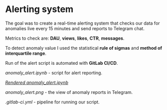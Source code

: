 # Alerting system

The goal was to create a real-time alerting system that checks our data for anomalies live every 15 minutes and send reports to Telegram chat.

Metrics to check are: **DAU**, **views**, **likes**, **CTR**, **messages**.

To detect anomaly value I used the statistical **rule of sigmas** and **method of interquartile range**.

Run of the alert script is automated with **GitLab CI/CD**.

*anomaly_alert.ipynb* - script for alert reporting.

*[Rendered anomaly_alert.ipynb](https://nbviewer.org/github/EvgDubrovin/Data_Analyst_Simulator/blob/main/3_anomalies_alerts/anomaly_alert.ipynb)*

*anomaly_alert.png* - the view of anomaly reports in Telegram.

*.gitlab-ci.yml* - pipeline for running our script.
